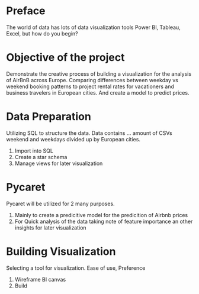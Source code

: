 # Preface

The world of data has lots of data visualization tools Power BI, Tableau, Excel, 	but how do you begin? 

# Objective of the project

Demonstrate the creative process of building a visualization for the analysis of 	AirBnB across Europe. Comparing differences between weekday vs weekend booking 	patterns to project rental rates for vacationers and business travelers in 	European cities. And create a model to predict prices.

# Data Preparation
Utilizing SQL to structure the data. Data contains ... amount of CSVs 	weekend 	and weekdays divided up by European cities. 
1) Import into SQL 
2) Create a star schema
3) Manage views for later visualization	

# Pycaret
Pycaret will be utilized for 2 many purposes.
1) Mainly to create a predicitive model for the predicition of Airbnb prices
2) For Quick analysis of the data taking note of feature importance an 	other insights for later visualization

# Building Visualization
Selecting a tool for visualization. Ease of use, Preference
1) Wireframe BI canvas
2) Build
	
	

